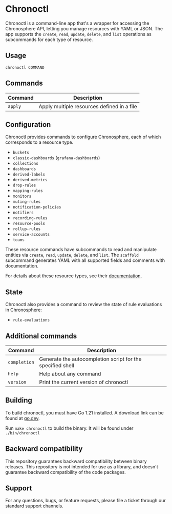 # Chronoctl

Chronoctl is a command-line app that's a wrapper for accessing the Chronosphere API,
letting you manage resources with YAML or JSON. The app supports the `create`,
`read`, `update`, `delete`, and `list` operations as subcommands for each type of resource.

## Usage

`chronoctl COMMAND`

## Commands

| Command | Description |
|---------|-------------|
| `apply` | Apply multiple resources defined in a file |

## Configuration

Chronoctl provides commands to configure Chronosphere, each of which corresponds
to a resource type.

* `buckets`
* `classic-dashboards` (`grafana-dashboards`)
* `collections`
* `dashboards`
* `derived-labels`
* `derived-metrics`
* `drop-rules`
* `mapping-rules`
* `monitors`
* `muting-rules`
* `notification-policies`
* `notifiers`
* `recording-rules`
* `resource-pools`
* `rollup-rules`
* `service-accounts`
* `teams`

These resource commands have subcommands to read and manipulate entities via
`create`, `read`, `update`, `delete`, and `list`.
The `scaffold` subcommand generates YAML with all supported fields and
comments with documentation.

For details about these resource types, see their
[documentation](https://docs.chronosphere.io).

## State

Chronoctl also provides a command to review the state of rule evaluations in
Chronosphere:

* `rule-evaluations`

## Additional commands

| Command | Description |
|---------|-------------|
| `completion` | Generate the autocompletion script for the specified shell |
| `help` | Help about any command |
| `version` | Print the current version of chronoctl |

## Building

To build chronoctl, you must have Go 1.21 installed. A download link can be found at
[go.dev](https://go.dev/doc/install).

Run `make chronoctl` to build the binary. It will be found under
`./bin/chronoctl`

## Backward compatibility

This repository guarantees backward compatibility between binary releases. This
repository is not intended for use as a library, and doesn't guarantee backward
compatibility of the code packages.

## Support

For any questions, bugs, or feature requests, please file a ticket through our standard support channels.
